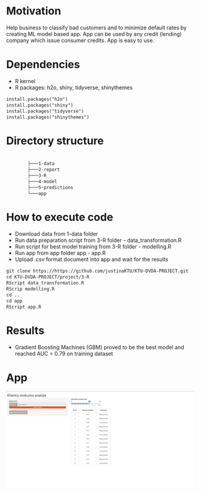 # Motivation

Help business to classify bad customers and to minimize default rates by creating ML model based app. 
App can be used by any credit (lending) company which issue consumer credits. 
App is easy to use. 

# Dependencies

-   R kernel
-   R packages: h2o, shiny, tidyverse, shinythemes

```
install.packages("h2o")
install.packages("shiny")
install.packages("tidyverse")
install.packages("shinythemes")
```

# Directory structure

```

        ├───1-data
        ├───2-report
        ├───3-R
        ├───4-model
        ├───5-predictions
        └───app
```

# How to execute code

-   Download data from 1-data folder
-   Run data preparation script from 3-R folder - data_transformation.R
-   Run script for best model training from 3-R folder - modelling.R
-   Run app from app folder app - app.R
-   Upload .csv format document into app and wait for the results

```
git clone https://https://github.com/justinaKTU/KTU-DVDA-PROJECT.git
cd KTU-DVDA-PROJECT/project/3-R
RScript data_transformation.R
RScrip modelling.R
cd ..
cd app
RScript app.R
```

# Results

-   Gradient Boosting Machines (GBM) proved to be the best model and reached AUC = 0.79 on training dataset

# App 

![](https://github.com/justinaKTU/KTU-DVDA-PROJECT/blob/main/project/app/Shiny%20app.PNG)